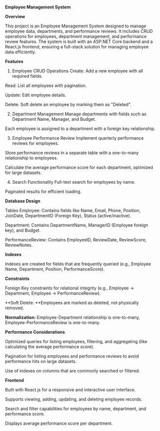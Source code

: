 **Employee Management System**

**Overview**

This project is an Employee Management System designed to manage employee data, departments, and performance reviews. It includes CRUD operations for employees, department management, and performance review features. The system is built with an ASP.NET Core backend and a React.js frontend, ensuring a full-stack solution for managing employee data efficiently.

**Features**

1. Employee CRUD Operations
Create: Add a new employee with all required fields.

Read: List all employees with pagination.

Update: Edit employee details.

Delete: Soft delete an employee by marking them as "Deleted".

2. Department Management
Manage departments with fields such as Department Name, Manager, and Budget.

Each employee is assigned to a department with a foreign key relationship.

3. Employee Performance Review
Implement quarterly performance reviews for employees.

Store performance reviews in a separate table with a one-to-many relationship to employees.

Calculate the average performance score for each department, optimized for large datasets.

4. Search Functionality
Full-text search for employees by name.

Paginated results for efficient loading.

**Database Design**

Tables
Employee: Contains fields like Name, Email, Phone, Position, JoinDate, DepartmentID (Foreign Key), Status (active/inactive).

Department: Contains DepartmentName, ManagerID (Employee foreign key), and Budget.

PerformanceReview: Contains EmployeeID, ReviewDate, ReviewScore, ReviewNotes.

**Indexes**

Indexes are created for fields that are frequently queried (e.g., Employee Name, Department, Position, PerformanceScore).

**Constraints**

Foreign Key constraints for relational integrity (e.g., Employee → Department, Employee → PerformanceReview).

**Soft Delete: **Employees are marked as deleted, not physically removed.

**Normalization:** Employee-Department relationship is one-to-many, Employee-PerformanceReview is one-to-many.

**Performance Considerations**

Optimized queries for listing employees, filtering, and aggregating (like calculating the average performance score).

Pagination for listing employees and performance reviews to avoid performance hits on large datasets.

Use of indexes on columns that are commonly searched or filtered.

**Frontend**

Built with React.js for a responsive and interactive user interface.

Supports viewing, adding, updating, and deleting employee records.

Search and filter capabilities for employees by name, department, and performance score.

Displays average performance score per department.
